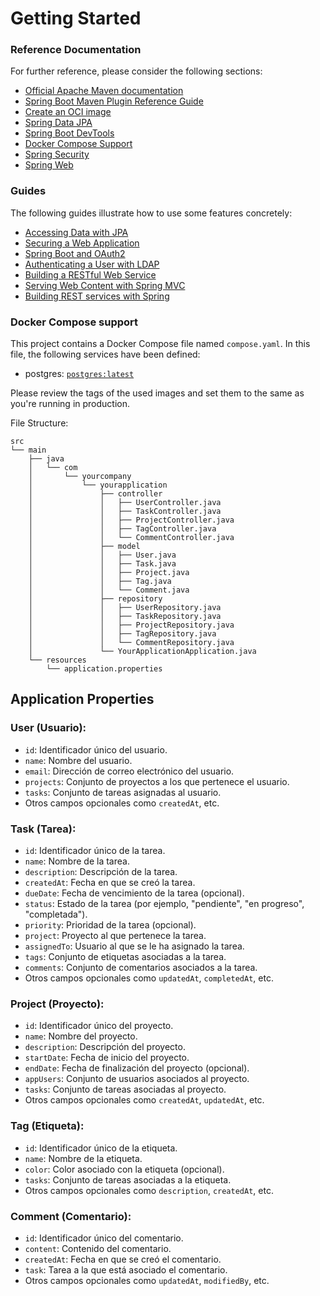 # Getting Started

### Reference Documentation
For further reference, please consider the following sections:

* [Official Apache Maven documentation](https://maven.apache.org/guides/index.html)
* [Spring Boot Maven Plugin Reference Guide](https://docs.spring.io/spring-boot/docs/3.2.4/maven-plugin/reference/html/)
* [Create an OCI image](https://docs.spring.io/spring-boot/docs/3.2.4/maven-plugin/reference/html/#build-image)
* [Spring Data JPA](https://docs.spring.io/spring-boot/docs/3.2.4/reference/htmlsingle/index.html#data.sql.jpa-and-spring-data)
* [Spring Boot DevTools](https://docs.spring.io/spring-boot/docs/3.2.4/reference/htmlsingle/index.html#using.devtools)
* [Docker Compose Support](https://docs.spring.io/spring-boot/docs/3.2.4/reference/htmlsingle/index.html#features.docker-compose)
* [Spring Security](https://docs.spring.io/spring-boot/docs/3.2.4/reference/htmlsingle/index.html#web.security)
* [Spring Web](https://docs.spring.io/spring-boot/docs/3.2.4/reference/htmlsingle/index.html#web)

### Guides
The following guides illustrate how to use some features concretely:

* [Accessing Data with JPA](https://spring.io/guides/gs/accessing-data-jpa/)
* [Securing a Web Application](https://spring.io/guides/gs/securing-web/)
* [Spring Boot and OAuth2](https://spring.io/guides/tutorials/spring-boot-oauth2/)
* [Authenticating a User with LDAP](https://spring.io/guides/gs/authenticating-ldap/)
* [Building a RESTful Web Service](https://spring.io/guides/gs/rest-service/)
* [Serving Web Content with Spring MVC](https://spring.io/guides/gs/serving-web-content/)
* [Building REST services with Spring](https://spring.io/guides/tutorials/rest/)

### Docker Compose support
This project contains a Docker Compose file named `compose.yaml`.
In this file, the following services have been defined:

* postgres: [`postgres:latest`](https://hub.docker.com/_/postgres)

Please review the tags of the used images and set them to the same as you're running in production.

File Structure:
```
src
└── main
    ├── java
    │   └── com
    │       └── yourcompany
    │           └── yourapplication
    │               ├── controller
    │               │   ├── UserController.java
    │               │   ├── TaskController.java
    │               │   ├── ProjectController.java
    │               │   ├── TagController.java
    │               │   └── CommentController.java
    │               ├── model
    │               │   ├── User.java
    │               │   ├── Task.java
    │               │   ├── Project.java
    │               │   ├── Tag.java
    │               │   └── Comment.java
    │               ├── repository
    │               │   ├── UserRepository.java
    │               │   ├── TaskRepository.java
    │               │   ├── ProjectRepository.java
    │               │   ├── TagRepository.java
    │               │   └── CommentRepository.java
    │               └── YourApplicationApplication.java
    └── resources
        └── application.properties
```

## Application Properties
### User (Usuario):
- `id`: Identificador único del usuario.
- `name`: Nombre del usuario.
- `email`: Dirección de correo electrónico del usuario.
- `projects`: Conjunto de proyectos a los que pertenece el usuario.
- `tasks`: Conjunto de tareas asignadas al usuario.
- Otros campos opcionales como `createdAt`, etc.

### Task (Tarea):
- `id`: Identificador único de la tarea.
- `name`: Nombre de la tarea.
- `description`: Descripción de la tarea.
- `createdAt`: Fecha en que se creó la tarea.
- `dueDate`: Fecha de vencimiento de la tarea (opcional).
- `status`: Estado de la tarea (por ejemplo, "pendiente", "en progreso", "completada").
- `priority`: Prioridad de la tarea (opcional).
- `project`: Proyecto al que pertenece la tarea.
- `assignedTo`: Usuario al que se le ha asignado la tarea.
- `tags`: Conjunto de etiquetas asociadas a la tarea.
- `comments`: Conjunto de comentarios asociados a la tarea.
- Otros campos opcionales como `updatedAt`, `completedAt`, etc.

### Project (Proyecto):
- `id`: Identificador único del proyecto.
- `name`: Nombre del proyecto.
- `description`: Descripción del proyecto.
- `startDate`: Fecha de inicio del proyecto.
- `endDate`: Fecha de finalización del proyecto (opcional).
- `appUsers`: Conjunto de usuarios asociados al proyecto.
- `tasks`: Conjunto de tareas asociadas al proyecto.
- Otros campos opcionales como `createdAt`, `updatedAt`, etc.

### Tag (Etiqueta):
- `id`: Identificador único de la etiqueta.
- `name`: Nombre de la etiqueta.
- `color`: Color asociado con la etiqueta (opcional).
- `tasks`: Conjunto de tareas asociadas a la etiqueta.
- Otros campos opcionales como `description`, `createdAt`, etc.

### Comment (Comentario):
- `id`: Identificador único del comentario.
- `content`: Contenido del comentario.
- `createdAt`: Fecha en que se creó el comentario.
- `task`: Tarea a la que está asociado el comentario.
- Otros campos opcionales como `updatedAt`, `modifiedBy`, etc.



